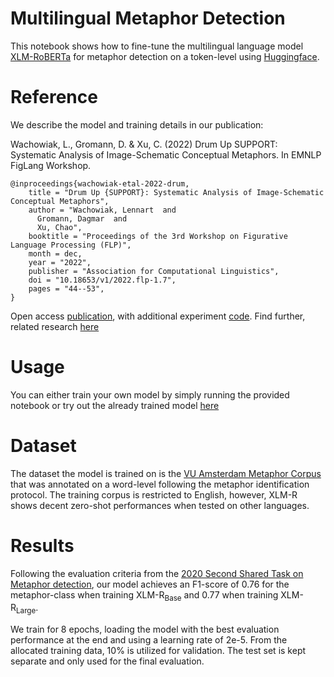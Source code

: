 # Multilingual Metaphor Detection

This notebook shows how to fine-tune the multilingual language model [XLM-RoBERTa](https://arxiv.org/pdf/1911.02116.pdf) for metaphor detection on a token-level using [Huggingface](https://huggingface.co/tasks/token-classification).

# Reference

We describe the model and training details in our publication:

Wachowiak, L., Gromann, D. & Xu, C. (2022) Drum Up SUPPORT: Systematic Analysis of Image-Schematic Conceptual Metaphors. In EMNLP FigLang Workshop.

```
@inproceedings{wachowiak-etal-2022-drum,
    title = "Drum Up {SUPPORT}: Systematic Analysis of Image-Schematic Conceptual Metaphors",
    author = "Wachowiak, Lennart  and
      Gromann, Dagmar  and
      Xu, Chao",
    booktitle = "Proceedings of the 3rd Workshop on Figurative Language Processing (FLP)",
    month = dec,
    year = "2022",
    publisher = "Association for Computational Linguistics",
    doi = "10.18653/v1/2022.flp-1.7",
    pages = "44--53",
}
```

Open access [publication](https://aclanthology.org/2022.flp-1.7/), with additional experiment [code](https://github.com/lwachowiak/ISCMs/tree/main). Find further, related research [here](https://lwachowiak.github.io/project/cognitivelinguistics/)


# Usage
You can either train your own model by simply running the provided notebook or try out the already trained model [here](https://huggingface.co/lwachowiak/Metaphor-Detection-XLMR)

# Dataset
The dataset the model is trained on is the [VU Amsterdam Metaphor Corpus](http://www.vismet.org/metcor/documentation/home.html) that was annotated on a word-level following the metaphor identification protocol. The training corpus is restricted to English, however, XLM-R shows decent zero-shot performances when tested on other languages. 

# Results
Following the evaluation criteria from the [2020 Second Shared Task on Metaphor detection](https://competitions.codalab.org/competitions/22188#results), our model achieves an F1-score of 0.76 for the metaphor-class when training XLM-R<sub>Base</sub> and 0.77 when training XLM-R<sub>Large</sub>. 

We train for 8 epochs, loading the model with the best evaluation performance at the end and using a learning rate of 2e-5. From the allocated training data, 10% is utilized for validation. The test set is kept separate and only used for the final evaluation. 

